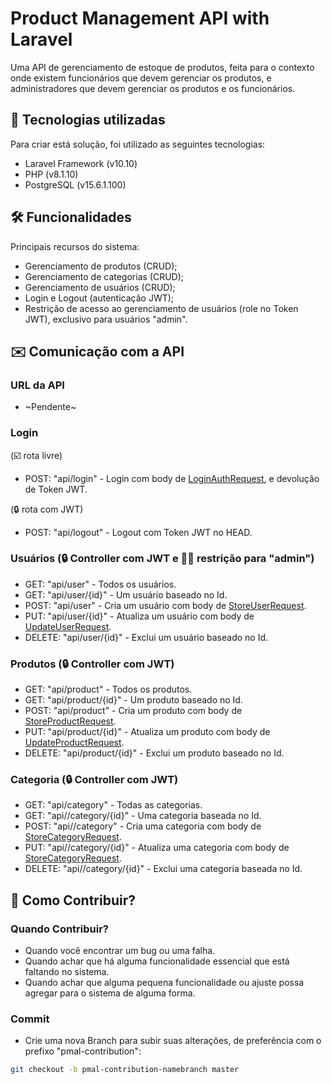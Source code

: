 # Product Management API with Laravel

Uma API de gerenciamento de estoque de produtos, feita para o contexto onde existem funcionários que devem gerenciar os produtos, e administradores que devem gerenciar os produtos e os funcionários.

## 🍃 Tecnologias utilizadas
Para criar está solução, foi utilizado as seguintes tecnologias:

- Laravel Framework (v10.10)
- PHP (v8.1.10)
- PostgreSQL (v15.6.1.100)

## 🛠️ Funcionalidades
Principais recursos do sistema:

- Gerenciamento de produtos (CRUD);
- Gerenciamento de categorias (CRUD);
- Gerenciamento de usuários (CRUD);
- Login e Logout (autenticação JWT);
- Restrição de acesso ao gerenciamento de usuários (role no Token JWT), exclusivo para usuários "admin".

## ✉️ Comunicação com a API
### URL da API
- ~Pendente~
### Login
(☑️ rota livre)
- POST: "api/login" - Login com body de [LoginAuthRequest](https://github.com/WesleyTelesBenette/product-management-api-with-laravel/tree/master/app/Http/Requests), e devolução de Token JWT.

(🔒 rota com JWT)
- POST: "api/logout" - Logout com Token JWT no HEAD.
### Usuários (🔒 Controller com JWT e 🤵🏻 restrição para "admin")
- GET: "api/user" - Todos os usuários.
- GET: "api/user/{id}" - Um usuário baseado no Id.
- POST: "api/user" - Cria um usuário com body de [StoreUserRequest](https://github.com/WesleyTelesBenette/product-management-api-with-laravel/tree/master/app/Http/Requests/StoreUserRequest.php).
- PUT: "api/user/{id}" - Atualiza um usuário com body de [UpdateUserRequest](https://github.com/WesleyTelesBenette/product-management-api-with-laravel/tree/master/app/Http/Requests/UpdateUserRequest.php).
- DELETE: "api/user/{id}" - Exclui um usuário baseado no Id.
### Produtos (🔒 Controller com JWT)
- GET: "api/product" - Todos os produtos.
- GET: "api/product/{id}" - Um produto baseado no Id.
- POST: "api/product" - Cria um produto com body de [StoreProductRequest](https://github.com/WesleyTelesBenette/product-management-api-with-laravel/tree/master/app/Http/Requests/StoreProductRequest.php).
- PUT: "api/product/{id}" - Atualiza um produto com body de [UpdateProductRequest](https://github.com/WesleyTelesBenette/product-management-api-with-laravel/tree/master/app/Http/Requests/UpdateProductRequest.php).
- DELETE: "api/product/{id}" - Exclui um produto baseado no Id.
### Categoria (🔒 Controller com JWT)
- GET: "api/category" - Todas as categorias.
- GET: "api//category/{id}" - Uma categoria baseada no Id.
- POST: "api//category" - Cria uma categoria com body de [StoreCategoryRequest](https://github.com/WesleyTelesBenette/product-management-api-with-laravel/tree/master/app/Http/Requests/StoreCategoryRequest.php).
- PUT: "api//category/{id}" - Atualiza uma categoria com body de [StoreCategoryRequest](https://github.com/WesleyTelesBenette/product-management-api-with-laravel/tree/master/app/Http/Requests/StoreCategoryRequest.php).
- DELETE: "api//category/{id}" - Exclui uma categoria baseada no Id.

## 🚀 Como Contribuir?

### Quando Contribuir?
- Quando você encontrar um bug ou uma falha.
- Quando achar que há alguma funcionalidade essencial que está faltando no sistema.
- Quando achar que alguma pequena funcionalidade ou ajuste possa agregar para o sistema de alguma forma.

### Commit
- Crie uma nova Branch para subir suas alterações, de preferência com o prefixo "pmal-contribution":
```bash
git checkout -b pmal-contribution-namebranch master
```


